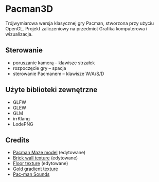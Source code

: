 # Pacman3D
Trójwymiarowa wersja klasycznej gry Pacman, stworzona przy użyciu OpenGL. Projekt zaliczeniowy na przedmiot Grafika komputerowa i wizualizacja.

## Sterowanie
* poruszanie kamerą – klawisze strzałek
* rozpoczęcie gry – spacja
* sterowanie Pacmanem – klawisze W/A/S/D
  
## Użyte biblioteki zewnętrzne
* GLFW
* GLEW
* GLM
* irrKlang
* LodePNG

## Credits
* [Pacman Maze model](https://sketchfab.com/3d-models/day01-pacman-maze-5927d0dcbd4a4cf5a65d8699e862ef48) (edytowane)
* [Brick wall texture](https://www.freepik.com/free-photo/red-brick-wall-background-texture_1137345.htm) (edytowane)
* [Floor texture](https://www.freepik.com/free-photo/solid-painted-concrete-wall-textured-background_15440211.htm) (edytowane)
* [Gold gradient texture](https://www.freepik.com/free-vector/gradient-solid-gold-background_84413347.htm)
* [Pac-man Sounds](https://classicgaming.cc/classics/pac-man/sounds)
